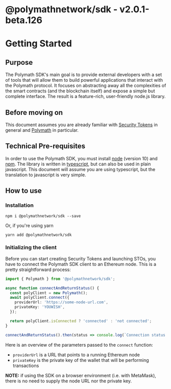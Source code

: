 # @polymathnetwork/sdk - v2.0.1-beta.126

# Getting Started

## Purpose

The Polymath SDK's main goal is to provide external developers with a set of tools that will allow them to build powerful applications that interact with the Polymath protocol. It focuses on abstracting away all the complexities of the smart contracts (and the blockchain itself) and expose a simple but complete interface. The result is a feature-rich, user-friendly node.js library.

## Before moving on

This document assumes you are already familiar with [Security Tokens](https://thesecuritytokenstandard.org/) in general and [Polymath](https://www.polymath.network/) in particular.

## Technical Pre-requisites

In order to use the Polymath SDK, you must install [node](https://nodejs.org/) (version 10) and [npm](https://www.npmjs.com/). The library is written in [typescript](https://www.typescriptlang.org/), but can also be used in plain javascript. This document will assume you are using typescript, but the translation to javascript is very simple.

## How to use

### Installation

`npm i @polymathnetwork/sdk --save`

Or, if you're using yarn

`yarn add @polymathnetwork/sdk`

### Initializing the client

Before you can start creating Security Tokens and launching STOs, you have to connect the Polymath SDK client to an Ethereum node. This is a pretty straightforward process:

```typescript
import { Polymath } from '@polymathnetwork/sdk';

async function connectAndReturnStatus() {
  const polyClient = new Polymath();
  await polyClient.connect({
    providerUrl: 'https://some-node-url.com',
    privateKey: 'YOUWISH',
  });

  return polyClient.isConnected ? 'connected' : 'not connected';
}

connectAndReturnStatus().then(status => console.log(`Connection status: ${status}`)); // 'Connection status: connected'
```

Here is an overview of the parameters passed to the `connect` function:

- `providerUrl` is a URL that points to a running Ethereum node
- `privateKey` is the private key of the wallet that will be performing transactions

**NOTE:** if using the SDK on a browser environment (i.e. with MetaMask), there is no need to supply the node URL nor the private key.
